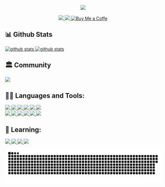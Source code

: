 <p align="center">
  <!-- Typing SVG -->
  <a href="https://github.com/DenverCoder1/readme-typing-svg">
    <picture>
      <source media="(prefers-color-scheme: dark)" srcset="https://readme-typing-svg.demolab.com/?lines=Diego+Borba;Java+Software+Developer;Since+2020;&font=Fira%20Code&center=true&width=440&height=45&color=f75c7e&vCenter=true&pause=1000&size=22&color=FE428E">
      <source media="(prefers-color-scheme: light)" srcset="https://readme-typing-svg.demolab.com/?lines=Diego+Borba;Java+Software+Developer;Since+2020;&font=Fira%20Code&center=true&width=440&height=45&color=f75c7e&vCenter=true&pause=1000&size=22&color=2f80ed">
      <img src="https://readme-typing-svg.demolab.com/?lines=Diego+Borba;Java+Software+Developer;Since+2020;&font=Fira%20Code&center=true&width=440&height=45&color=f75c7e&vCenter=true&pause=1000&size=22&color=FE428E"/>
    </picture>
  </a>
</p>

<!-- Social badges section -->
<p align="center">
  <!-- My Site  -->
  <a href = "https://diegoborba.dev">
    <img src="https://img.shields.io/badge/-Website-000000?style=for-the-badge&logo=about.me&logoColor=white">
  </a> 
  <!-- Linkedin -->
  <a href="https://www.linkedin.com">
    <img src="https://img.shields.io/badge/-LinkedIn-%230077B5?style=for-the-badge&logo=linkedin&logoColor=white">
  </a> 
  <!-- Buy Me a Coffe -->
  <a href="https://www.buymeacoffee.com/diegoborba25">
    <img alt="Buy Me a Coffe" title="Buy me a coffee" src="https://img.shields.io/badge/-Buy_me_a_coffee-FFDD00?style=for-the-badge&logo=buy-me-a-coffee&logoColor=black">
  </a>
</p>

## 📊 Github Stats
<div>
  <a href="https://github.com/diegoborba25?tab=repositories">
    <!-- Github Stats -->
    <picture>
      <source height="190em" media="(prefers-color-scheme: dark)" srcset="https://github-readme-stats.vercel.app/api?username=diegoborba25&include_all_commits=true&count_private=true&show_icons=true&theme=radical">
      <source height="190em" media="(prefers-color-scheme: light)" srcset="https://github-readme-stats.vercel.app/api?username=diegoborba25&include_all_commits=true&count_private=true&show_icons=true">
      <img height="190em" alt="github stats" src="https://github-readme-stats.vercel.app/api?username=diegoborba25&include_all_commits=true&count_private=true&show_icons=true">
    </picture>
    <!-- Top Langs -->
    <picture>
      <source height="190em" media="(prefers-color-scheme: dark)" srcset="https://github-readme-stats.vercel.app/api/top-langs/?username=diegoborba25&layout=compact&langs_count=8&theme=radical">
      <source height="190em" media="(prefers-color-scheme: light)" srcset="https://github-readme-stats.vercel.app/api/top-langs/?username=diegoborba25&layout=compact&langs_count=8">
      <img height="190em" alt="github stats" src="https://github-readme-stats.vercel.app/api/top-langs/?username=diegoborba25&layout=compact&langs_count=8">
    </picture>
  </a>
<div>

## 🏛 Community 
<!-- Stack Overflow -->
<a href="https://stackoverflow.com/users/21144042/diego-borba">
  <picture>
    <source media="(prefers-color-scheme: dark)" srcset="https://github-readme-stackoverflow.vercel.app/?userID=21144042&layout=compact&theme=dark">
    <source media="(prefers-color-scheme: light)" srcset="https://github-readme-stackoverflow.vercel.app/?userID=21144042&layout=compact&theme=light">
    <img src="https://github-readme-stackoverflow.vercel.app/?userID=21144042&layout=compact&theme=dark"/>
  </picture>
</a>

## 🧑‍💻 Languages and Tools:
<p align="left">
  <!-- Java -->
  <a href="https://docs.oracle.com/en/java/">
    <img src="https://img.shields.io/badge/Java-ED8B00?style=for-the-badge&logo=openjdk&logoColor=white"/>
  </a>
  <!-- Maven -->
  <a href="https://maven.apache.org">
    <img src="https://img.shields.io/badge/Maven-C71A36?style=for-the-badge&logo=Apache%20Maven&logoColor=white"/>
  </a>
  <!-- Python -->
  <a href="https://www.python.org">
    <img src="https://img.shields.io/badge/Python-3776AB?style=for-the-badge&logo=python&logoColor=white"/>
  </a>
  <!-- Flask -->
  <a href="https://flask.palletsprojects.com/en/2.2.x/">
    <img src="https://img.shields.io/badge/Flask-000000?style=for-the-badge&logo=flask&logoColor=white"/>
  </a>
  <!-- HTML -->
  <a href="https://www.w3.org/html/">
    <img src="https://img.shields.io/badge/HTML5-E34F26?style=for-the-badge&logo=html5&logoColor=white"/>
  </a>
  <!-- CSS -->
  <a href="https://www.w3schools.com/css/">
    <img src="https://img.shields.io/badge/CSS3-1572B6?style=for-the-badge&logo=css3&logoColor=white"/>
  </a>
  <br>
  <!-- Git -->
  <a href="https://git-scm.com">
    <img src="https://img.shields.io/badge/GIT-E44C30?style=for-the-badge&logo=git&logoColor=white"/>
  </a>
  <!-- FileZilla -->
  <!-- <a href="https://filezilla-project.org">
    <img src="https://cdn.jsdelivr.net/gh/devicons/devicon/icons/filezilla/filezilla-plain-wordmark.svg"/>
  </a> -->
  <!-- GitHub -->
  <a href="https://github.com">
    <img src="https://img.shields.io/badge/github-%23121011.svg?style=for-the-badge&logo=github&logoColor=white" />
  </a>
  <!-- GitLab  -->
  <a href="https://gitlab.com">
    <img src="https://img.shields.io/badge/gitlab-%23181717.svg?style=for-the-badge&logo=gitlab&logoColor=white"/>
  </a>
  <!-- Jira -->
  <a href="https://www.atlassian.com/br/software/jira">
    <img src="https://img.shields.io/badge/Jira-0052CC?style=for-the-badge&logo=Jira&logoColor=white" />
  </a>
  <!-- Mysql -->
  <a href="https://www.mysql.com">
    <img src="https://img.shields.io/badge/MySQL-00000F?style=for-the-badge&logo=mysql&logoColor=white"/>
  </a>
    <!-- SQLServer -->
  <a href="https://www.microsoft.com/en/sql-server?rtc=1">
    <img src="https://img.shields.io/badge/SQL%20Server-CC2927?style=for-the-badge&logo=microsoft%20sql%20server&logoColor=white"/>
  </a>
</p>

<!-- vscode, github, sublime, eclipse -->

## 🌱 Learning:
<p align="left">
  <!-- JavaScript -->
  <a href="https://www.javascript.com">
    <img src="https://img.shields.io/badge/JavaScript-323330?style=for-the-badge&logo=javascript&logoColor=F7DF1E"/>
  </a>
  <!-- Node.js -->
  <a href="https://nodejs.org/en/">
    <img src="https://img.shields.io/badge/Node.js-43853D?style=for-the-badge&logo=node.js&logoColor=white"/>
  </a>
  <!-- Discord JS -->
  <a href="https://discord.js.org/#/">
    <img src="https://img.shields.io/badge/Discord.js-%235865F2.svg?style=for-the-badge&logo=discord&logoColor=white"/>
  </a>
  <!-- NPM -->
  <a href="https://www.npmjs.com">
    <img src="https://img.shields.io/badge/Npm-red?style=for-the-badge&logo=npm&logoColor=white"/>
  </a>
</p>

<!-- Github Snake Grid-->
<picture>
  <source media="(prefers-color-scheme: dark)" srcset="https://raw.githubusercontent.com/diegoborba25/diegoborba25/output/github-contribution-grid-snake-dark.svg">
  <source media="(prefers-color-scheme: light)" srcset="https://raw.githubusercontent.com/diegoborba25/diegoborba25/output/github-contribution-grid-snake.svg">
  <img alt="github contribution grid snake animation" src="https://raw.githubusercontent.com/diegoborba25/diegoborba25/output/github-contribution-grid-snake.svg">
</picture>
